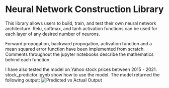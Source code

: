 # Neural Network Construction Library

This library allows users to build, train, and test their own neural network architecture.
Relu, softmax, and tanh activation functions can be used for each layer of any desired number of neurons.

Forward propogation, backward propogation, activation function and a mean squared error function have been implemented from scratch.
Comments throughout the jupyter notebooks describe the mathematics behind each function.


I have also tested the model on Yahoo stock prices between 2015 - 2021.
stock_predictor.ipynb show how to use the model.
The model returned the following output:
![Predicted vs Actual Output](https://github.com/user-attachments/assets/43de3822-2f52-4fbb-9457-f9cc403f494f)
